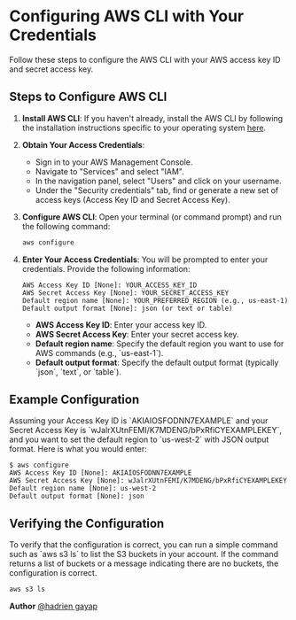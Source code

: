 # Configuring AWS CLI with Your Credentials

Follow these steps to configure the AWS CLI with your AWS access key ID and secret access key.

## Steps to Configure AWS CLI

1. **Install AWS CLI**:
   If you haven't already, install the AWS CLI by following the installation instructions specific to your operating system [here](https://docs.aws.amazon.com/cli/latest/userguide/getting-started-install.html).

2. **Obtain Your Access Credentials**:
   - Sign in to your AWS Management Console.
   - Navigate to "Services" and select "IAM".
   - In the navigation panel, select "Users" and click on your username.
   - Under the "Security credentials" tab, find or generate a new set of access keys (Access Key ID and Secret Access Key).

3. **Configure AWS CLI**:
   Open your terminal (or command prompt) and run the following command:

   ```bash
   aws configure
   ```

5. **Enter Your Access Credentials**:
   You will be prompted to enter your credentials. Provide the following information:

   ```plaintext
   AWS Access Key ID [None]: YOUR_ACCESS_KEY_ID
   AWS Secret Access Key [None]: YOUR_SECRET_ACCESS_KEY
   Default region name [None]: YOUR_PREFERRED_REGION (e.g., us-east-1)
   Default output format [None]: json (or text or table)
   ```

   - **AWS Access Key ID**: Enter your access key ID.
   - **AWS Secret Access Key**: Enter your secret access key.
   - **Default region name**: Specify the default region you want to use for AWS commands (e.g., \`us-east-1\`).
   - **Default output format**: Specify the default output format (typically \`json\`, \`text\`, or \`table\`).

## Example Configuration

Assuming your Access Key ID is \`AKIAIOSFODNN7EXAMPLE\` and your Secret Access Key is \`wJalrXUtnFEMI/K7MDENG/bPxRfiCYEXAMPLEKEY\`, and you want to set the default region to \`us-west-2\` with JSON output format. Here is what you would enter:

```plaintext
$ aws configure
AWS Access Key ID [None]: AKIAIOSFODNN7EXAMPLE
AWS Secret Access Key [None]: wJalrXUtnFEMI/K7MDENG/bPxRfiCYEXAMPLEKEY
Default region name [None]: us-west-2
Default output format [None]: json
```

## Verifying the Configuration

To verify that the configuration is correct, you can run a simple command such as \`aws s3 ls\` to list the S3 buckets in your account. If the command returns a list of buckets or a message indicating there are no buckets, the configuration is correct.

```bash
aws s3 ls
```

**Author** 
[@hadrien gayap](https://github.com/gth-ai)
